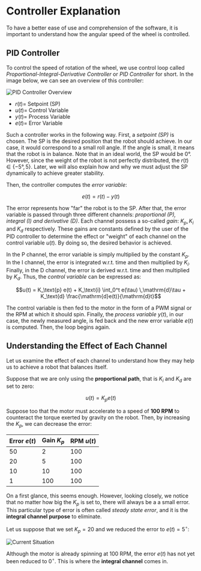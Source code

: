 # Controller Explanation

To have a better ease of use and comprehension of the software, it is important to understand how the angular speed of the wheel is controlled. 

## PID Controller

To control the speed of rotation of the wheel, we use control loop called _Proportional-Integral-Derivative Controller_ or _PID Controller_ for short. In the image below, we can see an overview of this controller: 

![PID Controller Overview](images/pid_controller.jpg)
 
- $r(t) =$ Setpoint (SP)
- $u(t) =$ Control Variable
- $y(t) =$ Process Variable
- $e(t) =$ Error Variable

Such a controller works in the following way. First, a _setpoint (SP)_ is chosen. The SP is the desired position that the robot should achieve. In our case, it would correspond to a small roll angle. If the angle is small, it means that the robot is in balance. Note that in an ideal world, the SP would be $0°$. However, since the weight of the robot is not perfectly distributed, the $r(t) \in \left\{ -5°, 5 \right\}$. Later, we will also explain how and why we must adjust the SP dynamically to achieve greater stability. 

Then, the controller computes the _error variable_:

$$e(t) = r(t) - y(t)$$

The error represents how "far" the robot is to the SP. After that, the error variable is passed through three different channels: _proportional (P), integral (I) and derivative (D)_. Each channel possess a so-called _gain_: $K_{p}, K_{i}$ and $K_{d}$ respectively. These gains are constants defined by the user of the PID controller to determine the effect or "weight" of each channel on the control variable $u(t)$. By doing so, the desired behavior is achieved.

In the P channel, the error variable is simply multiplied by the constant $K_{p}$. In the I channel, the error is integrated w.r.t. time and then multiplied by $K_{i}$. Finally, in the D channel, the error is derived w.r.t. time and then multiplied by $K_{d}$. Thus, the _control variable_ can be expressed as: 

$$u(t) = K_\text{p} e(t) + K_\text{i} \int_0^t e(\tau) \,\mathrm{d}\tau + K_\text{d} \frac{\mathrm{d}e(t)}{\mathrm{d}t}$$

The control variable is then fed to the motor in the form of a PWM signal or the RPM at which it should spin. Finally, the _process variable_ $y(t)$, in our case, the newly measured angle, is fed back and the new error variable $e(t)$ is computed. Then, the loop begins again. 

## Understanding the Effect of Each Channel

Let us examine the effect of each channel to understand how they may help us to achieve a robot that balances itself. 

Suppose that we are only using the **proportional path**, that is $K_{i}$ and $K_{d}$ are set to zero: 

$$u(t) = K_{p}e(t)$$

Suppose too that the motor must accelerate to a speed of **100 RPM** to counteract the torque exerted by gravity on the robot. Then, by increasing the $K_{p}$, we can decrease the error: 

| Error $e(t)$ | Gain $K_{p}$ | RPM $u(t)$          |
|--------------|--------------|---------------------|
| 50           | 2            | 100                 |
| 20           | 5            | 100                 |
| 10           | 10           | 100                 |
| 1            | 100          | 100                 |

On a first glance, this seems enough. However, looking closely, we notice that no matter how big the $K_{p}$ is set to, there will always be a a small error. This particular type of error is often called _steady state error_, and it is the **integral channel purpose** to eliminate.

Let us suppose that we set $K_{p} = 20$ and we reduced the error to $e(t) = 5^{\circ}$:

![Current Situation](images/integral.jpg)

Although the motor is already spinning at 100 RPM, the error $e(t)$ has not yet been reduced to $0^{\circ}$. This is where the **integral channel** comes in. 